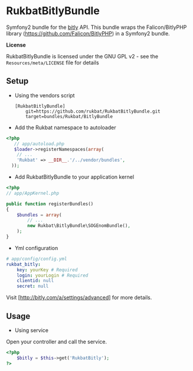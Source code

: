 RukbatBitlyBundle
=================

Symfony2 bundle for the [bitly](http://dev.bitly.com/api.html) API.
This bundle wraps the Falicon/BitlyPHP library (https://github.com/Falicon/BitlyPHP) in a Symfony2 bundle.

**License**

RukbatBitlyBundle is licensed under the GNU GPL v2 - see the `Resources/meta/LICENSE` file for details

Setup
-----

- Using the vendors script

      [RukbatBitlyBundle]
          git=https://github.com/rukbat/RukbatBitlyBundle.git
          target=bundles/Rukbat/BitlyBundle

- Add the Rukbat namespace to autoloader

``` php
<?php
   // app/autoload.php
   $loader->registerNamespaces(array(
    // ...
    'Rukbat' => __DIR__.'/../vendor/bundles',
  ));
```

- Add RukbatBitlyBundle to your application kernel

``` php
<?php
// app/AppKernel.php

public function registerBundles()
{
    $bundles = array(
        // ...
        new Rukbat\BitlyBundle\SOGEnomBundle(),
    );
}
```
- Yml configuration

``` yml
# app/config/config.yml
rukbat_bitly:
    key: yourKey # Required
    login: yourLogin # Required
    clientid: null
    secret: null
```
Visit [http://bitly.com/a/settings/advanced] for more details.

Usage
-----

 - Using service

Open your controller and call the service.

``` php
<?php
    $bitly = $this->get('RukbatBitly');
?>
```